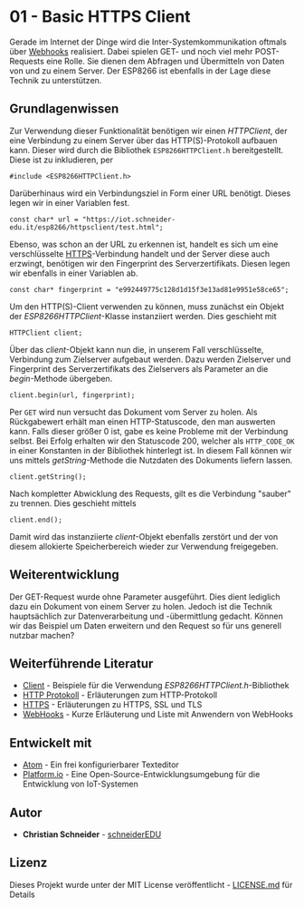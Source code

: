 # 01 - Basic HTTPS Client

Gerade im Internet der Dinge wird die Inter-Systemkommunikation oftmals über [Webhooks](https://de.wikipedia.org/wiki/WebHooks) realisiert. Dabei spielen GET- und noch viel mehr POST-Requests eine Rolle. Sie dienen dem Abfragen und Übermitteln von Daten von und zu einem Server. Der ESP8266 ist ebenfalls in der Lage diese Technik zu unterstützen.

## Grundlagenwissen

Zur Verwendung dieser Funktionalität benötigen wir einen *HTTPClient*, der eine Verbindung zu einem Server über das HTTP(S)-Protokoll aufbauen kann. Dieser wird durch die Bibliothek `ESP8266HTTPClient.h` bereitgestellt. Diese ist zu inkludieren, per

```
#include <ESP8266HTTPClient.h>
```

Darüberhinaus wird ein Verbindungsziel in Form einer URL benötigt. Dieses legen wir in einer Variablen fest.

```
const char* url = "https://iot.schneider-edu.it/esp8266/httpsclient/test.html";
```

Ebenso, was schon an der URL zu erkennen ist, handelt es sich um eine verschlüsselte [HTTPS](https://www.marcobeierer.de/wissen/ssl-tls-und-https-erklaert)-Verbindung handelt und der Server diese auch erzwingt, benötigen wir den Fingerprint des Serverzertifikats. Diesen legen wir ebenfalls in einer Variablen ab.

```
const char* fingerprint = "e992449775c128d1d15f3e13ad81e9951e58ce65";
```

Um den HTTP(S)-Client verwenden zu können, muss zunächst ein Objekt der *ESP8266HTTPClient*-Klasse instanziiert werden. Dies geschieht mit

```
HTTPClient client;
```

Über das *client*-Objekt kann nun die, in unserem Fall verschlüsselte, Verbindung zum Zielserver aufgebaut werden. Dazu werden Zielserver und Fingerprint des Serverzertifikats des Zielservers als Parameter an die *begin*-Methode übergeben.

```
client.begin(url, fingerprint);
```

Per `GET` wird nun versucht das Dokument vom Server zu holen. Als Rückgabewert erhält man einen HTTP-Statuscode, den man auswerten kann. Falls dieser größer 0 ist, gabe es keine Probleme mit der Verbindung selbst. Bei Erfolg erhalten wir den Statuscode 200, welcher als `HTTP_CODE_OK` in einer Konstanten in der Bibliothek hinterlegt ist.
In diesem Fall können wir uns mittels *getString*-Methode die Nutzdaten des Dokuments liefern lassen.

```
client.getString();
```

Nach kompletter Abwicklung des Requests, gilt es die Verbindung "sauber" zu trennen. Dies geschieht mittels

```
client.end();
```

Damit wird das instanziierte *client*-Objekt ebenfalls zerstört und der von diesem allokierte Speicherbereich wieder zur Verwendung freigegeben.

## Weiterentwicklung

Der GET-Request wurde ohne Parameter ausgeführt. Dies dient lediglich dazu ein Dokument von einem Server zu holen. Jedoch ist die Technik hauptsächlich zur Datenverarbeitung und -übermittlung gedacht. Können wir das Beispiel um Daten erweitern und den Request so für uns generell nutzbar machen?

## Weiterführende Literatur

* [Client](http://arduino-esp8266.readthedocs.io/en/latest/esp8266wifi/client-examples.html) - Beispiele für die Verwendung *ESP8266HTTPClient.h*-Bibliothek
* [HTTP Protokoll](https://www.elektronik-kompendium.de/sites/net/0902231.htm) - Erläuterungen zum HTTP-Protokoll
* [HTTPS](https://www.marcobeierer.de/wissen/ssl-tls-und-https-erklaert) - Erläuterungen zu HTTPS, SSL und TLS
* [WebHooks](https://de.wikipedia.org/wiki/WebHooks) - Kurze Erläuterung und Liste mit Anwendern von WebHooks

## Entwickelt mit

* [Atom](https://atom.io/) - Ein frei konfigurierbarer Texteditor
* [Platform.io](https://platformio.org/) - Eine Open-Source-Entwicklungsumgebung für die Entwicklung von IoT-Systemen

## Autor

* **Christian Schneider** - [schneiderEDU](https://github.com/schneiderEDU)

## Lizenz

Dieses Projekt wurde unter der MIT License veröffentlicht -  [LICENSE.md](LICENSE.md) für Details

